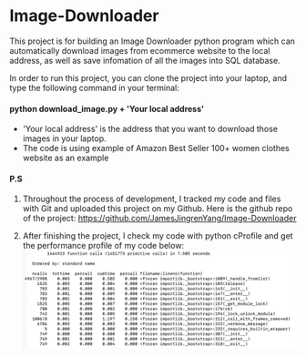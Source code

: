 # Image-Downloader
This project is for building an Image Downloader python program which can automatically download images from ecommerce website to the local address, as well as save infomation of all the images into SQL database.

In order to run this project, you can clone the project into your laptop, and type the following command in your terminal:

#### python download_image.py + 'Your local address'

* 'Your local address' is the address that you want to download those images in your laptop.
* The code is using example of Amazon Best Seller 100+ women clothes website as an example

#### P.S
1. Throughout the process of development, I tracked my code and files with Git and uploaded this project on my Github. Here is the github repo of the project: https://github.com/JamesJingrenYang/Image-Downloader

2. After finishing the project, I check my code with python cProfile and get the performance profile of my code below:
![Image text](https://github.com/JamesJingrenYang/Image-Downloader/blob/main/WechatIMG536.jpeg)


